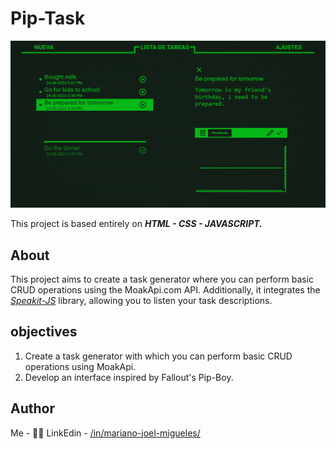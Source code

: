 # Pip-Task

![preview](./Assets/Images/Pip-TaskImage.png)

This project is based entirely on ***HTML - CSS - JAVASCRIPT.***

## About 
This project aims to create a task generator where you can perform basic CRUD operations using the MoakApi.com API. Additionally, it integrates the [*Speakit-JS*](https://github.com/mobilepadawan/Speakit-JS/?tab=readme-ov-file#how-to-use-it) library, allowing you to listen your task descriptions.

## objectives

1. Create a task generator with which you can perform basic CRUD operations using MoakApi.
2. Develop an interface inspired by Fallout's Pip-Boy.

## Author 
Me - 💪😎
LinkEdin - [/in/mariano-joel-migueles/](https://www.linkedin.com/in/mariano-joel-migueles/)

